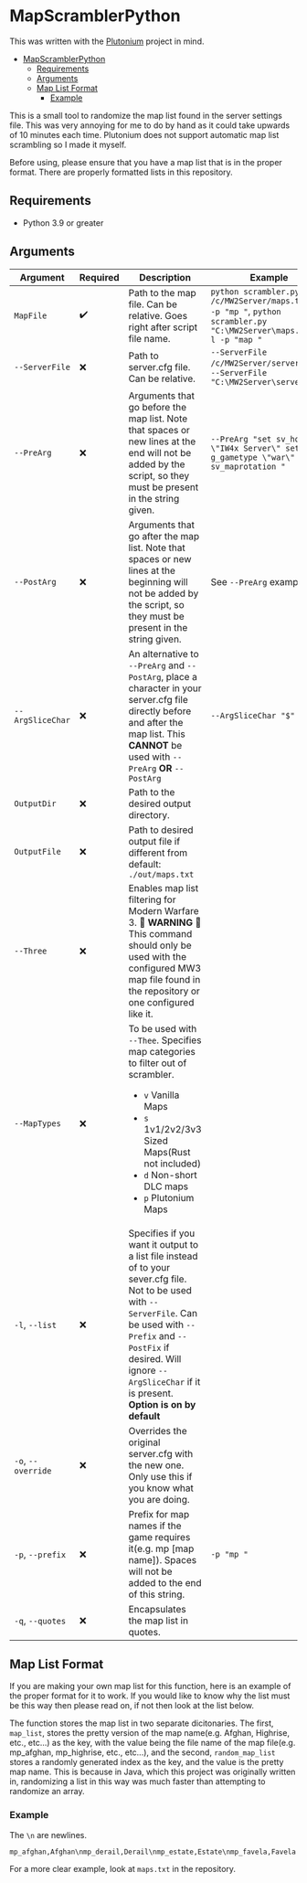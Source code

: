# MapScramblerPython

This was written with the [Plutonium](https://plutonium.pw/) project in mind.

- [MapScramblerPython](#mapscramblerpython)
  - [Requirements](#requirements)
  - [Arguments](#arguments)
  - [Map List Format](#map-list-format)
    - [Example](#example)

This is a small tool to randomize the map list found in the server settings
file. This was very annoying for me to do by hand as it could take upwards of
10 minutes each time. Plutonium does not support automatic map list scrambling
so I made it myself.

Before using, please ensure that you have a map list that is in the proper
format. There are properly formatted lists in this repository.

## Requirements

- Python 3.9 or greater

## Arguments

| Argument         | Required           | Description                                                                                                                                                                                                                                              | Example                                                                                                                     |
| ---------------- | ------------------ | -------------------------------------------------------------------------------------------------------------------------------------------------------------------------------------------------------------------------------------------------------- | --------------------------------------------------------------------------------------------------------------------------- |
| `MapFile` | :heavy_check_mark: | Path to the map file. Can be relative. Goes right after script file name. | ```python scrambler.py /c/MW2Server/maps.txt -l -p "mp "```, ```python scrambler.py "C:\MW2Server\maps.txt" -l -p "map "``` |
| `--ServerFile`   | :x: | Path to server.cfg file. Can be relative. | `--ServerFile /c/MW2Server/server.cfg`, `--ServerFile "C:\MW2Server\server.cfg"` |
| `--PreArg`       | :x: | Arguments that go before the map list. Note that spaces or new lines at the end will not be added by the script, so they must be present in the string given.                                                                                            | ```--PreArg "set sv_hostname \"IW4x Server\" set g_gametype \"war\" set sv_maprotation "```|
| `--PostArg` | :x: | Arguments that go after the map list. Note that spaces or new lines at the beginning will not be added by the script, so they must be present in the string given.| See `--PreArg` example.|
| `--ArgSliceChar` | :x: | An alternative to `--PreArg` and `--PostArg`, place a character in your server.cfg file directly before and after the map list. This **CANNOT** be used with `--PreArg` **OR** `--PostArg`| `--ArgSliceChar "$"`|
| `OutputDir` | :x:| Path to the desired output directory. ||
| `OutputFile` | :x: | Path to desired output file if different from default: `./out/maps.txt`||
| `--Three`| :x: | Enables map list filtering for Modern Warfare 3. **🛑 WARNING 🛑** This command should only be used with the configured MW3 map file found in the repository or one configured like it. ||
| `--MapTypes`| :x: | To be used with `--Thee`. Specifies map categories to filter out of scrambler.<ul><li> `v` Vanilla Maps</li><li>`s` 1v1/2v2/3v3 Sized Maps(Rust not included)</li><li>`d` Non-short DLC maps</li><li>`p` Plutonium Maps</li> ||
| `-l`, `--list`   | :x: | Specifies if you want it output to a list file instead of to your sever.cfg file. Not to be used with `--ServerFile`. Can be used with `--Prefix` and `--PostFix` if desired. Will ignore `--ArgSliceChar` if it is present. **Option is on by default** ||
| `-o`, `--override`   | :x: | Overrides the original server.cfg with the new one. Only use this if you know what you are doing. ||
| `-p`, `--prefix` | :x: | Prefix for map names if the game requires it(e.g. mp [map name]). Spaces will not be added to the end of this string.| `-p "mp "`|
| `-q`, `--quotes` | :x: | Encapsulates the map list in quotes.||

## Map List Format

If you are making your own map list for this function, here is an example of the
proper format for it to work. If you would like to know why the list must be
this way then please read on, if not then look at the list below.

The function stores the map list in two separate dicitonaries.
The first, `map_list`, stores the pretty version of the map name(e.g. Afghan,
Highrise, etc., etc...) as the key, with the value being the file name of the
map file(e.g. mp_afghan, mp_highrise, etc., etc...), and the second,
`random_map_list` stores a randomly generated index as the key, and the value
is the pretty map name. This is because in Java, which this project was
originally written in, randomizing a list in this way was much faster than
attempting to randomize an array.

### Example

The `\n` are newlines.

`mp_afghan,Afghan\nmp_derail,Derail\nmp_estate,Estate\nmp_favela,Favela`

For a more clear example, look at `maps.txt` in the repository.
